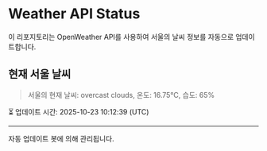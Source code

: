 
# Weather API Status

이 리포지토리는 OpenWeather API를 사용하여 서울의 날씨 정보를 자동으로 업데이트합니다.

## 현재 서울 날씨
> 서울의 현재 날씨: overcast clouds, 온도: 16.75°C, 습도: 65%

⏳ 업데이트 시간: 2025-10-23 10:12:39 (UTC)

---
자동 업데이트 봇에 의해 관리됩니다.
